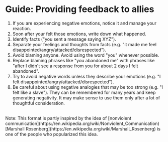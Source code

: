 # Guide: Providing feedback to allies

1. If you are experiencing negative emotions, notice it and manage your reaction.<br>
2. Soon after your felt those emotions, write down what happened.<br>
3. Identify facts ("you sent a message saying XYZ").
4. Separate your feelings and thoughts from facts (e.g. "it made me feel disappointed/angry/attacked/disrespected").<br>
5. Avoid blaming anyone. Avoid using the word "you" whenever possible.<br>
6. Replace blaming phrases like "you abandoned me" with phrases like "after I didn't see a response from you for about 2 days I felt abandoned".<br>
7. Try to avoid negative words unless they describe your emotions (e.g. "I felt disappointed/angry/attacked/disrespected").<br>
8. Be careful about using negative analogies that may be too strong (e.g. "I felt like a slave"). They can be remembered for many years and keep generating negativity. It may make sense to use them only after a lot of thoughtful consideration.<br>
<br>
Note:
This format is partly inspired by the idea of [nonviolent communication](https://en.wikipedia.org/wiki/Nonviolent_Communication)
[Marshall Rosenberg](https://en.wikipedia.org/wiki/Marshall_Rosenberg) is one of the people who popularized this idea.<br>

